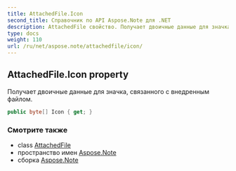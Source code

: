 ```yaml
---
title: AttachedFile.Icon
second_title: Справочник по API Aspose.Note для .NET
description: AttachedFile свойство. Получает двоичные данные для значка связанного с внедренным файлом.
type: docs
weight: 110
url: /ru/net/aspose.note/attachedfile/icon/
---
```

## AttachedFile.Icon property

Получает двоичные данные для значка, связанного с внедренным файлом.

```csharp
public byte[] Icon { get; }
```

### Смотрите также

* class [AttachedFile](../)
* пространство имен [Aspose.Note](../../attachedfile/)
* сборка [Aspose.Note](../../../)


